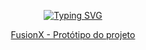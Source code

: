 
<div align='center'>
  
  [![Typing SVG](https://readme-typing-svg.demolab.com?font=Exo+2&size=30&pause=1000&center=true&repeat=false&random=false&width=435&lines=Prot%C3%B3tipo%3A)](https://git.io/typing-svg)
  
  <a href="https://www.figma.com/file/igI7Mb8fz0Zf89jrovFbSb/Prot%C3%B3tipo-FusionX?type=design&node-id=1%3A3&mode=design&t=F80jtNt2pTHrtEoV-1">FusionX - Protótipo do projeto</a>
  
</div>
